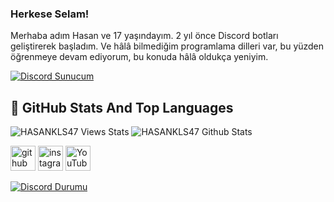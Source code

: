 ### Herkese Selam!

Merhaba adım Hasan ve 17 yaşındayım. 2 yıl önce Discord botları geliştirerek başladım. Ve hâlâ bilmediğim programlama dilleri var, bu yüzden öğrenmeye devam ediyorum, bu konuda hâlâ oldukça yeniyim. 


 [![Discord Sunucum](https://www.freepnglogos.com/uploads/discord-logo-png/discord-logo-logodownload-download-logotipos-1.png)](https://discord.com/gtasa)
## 📌 GitHub Stats And Top Languages

<p float="center">
 <img  src="https://gpvc.arturio.dev/hasankls47" alt="HASANKLS47 Views Stats">
  <img  src="https://github-readme-stats.vercel.app/api?username=hasankls47&show_icons=true" alt="HASANKLS47 Github Stats" />
</p>

[<img src='https://cdn.jsdelivr.net/npm/simple-icons@3.0.1/icons/github.svg' alt='github' height='40'>](https://github.com/hasnkls47)  [<img src='https://cdn.jsdelivr.net/npm/simple-icons@3.0.1/icons/instagram.svg' alt='instagram' height='40'>](https://www.instagram.com/hasankls47/)  [<img src='https://cdn.jsdelivr.net/npm/simple-icons@3.0.1/icons/youtube.svg' alt='YouTube' height='40'>](https://www.youtube.com/channel/UCrzXXtSpZEfg8gv5DYO67Kw)

[![Discord Durumu](https://lanyard.cnrad.dev/api/688863176850145424)](https://discord.com/users/688863176850145424)


